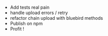 - Add tests real pain
- handle upload errors / retry
- refactor chain upload with bluebird methods
- Publish on npm
- Profit !
